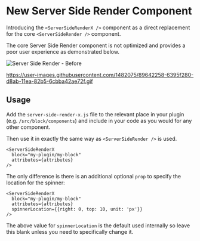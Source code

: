 # New Server Side Render Component
Introducing the `<ServerSideRenderX />` component as a direct replacement for the core `<ServerSideRender />` component.

The core Server Side Render component is not optimized and provides a poor user experience as demonstrated below.

![Server Side Render - Before](https://user-images.githubusercontent.com/1482075/89642033-e4a0ba00-d8aa-11ea-9449-96e9fb9299e4.gif?s-30)


https://user-images.githubusercontent.com/1482075/89642258-6395f280-d8ab-11ea-82b5-6cbba42ae72f.gif




## Usage

Add the `server-side-render-x.js` file to the relevant place in your plugin (e.g. `/src/block/components`) and include in your code as you would for any other component.

Then use it in exactly the same way as `<ServerSideRender />` is used.

    <ServerSideRenderX
	  block="my-plugin/my-block"
      attributes={attributes}
	/>

The only difference is there is an additional optional `prop` to specify the location for the spinner:

    <ServerSideRenderX
	  block="my-plugin/my-block"
      attributes={attributes}
      spinnerLocation={{right: 0, top: 10, unit: 'px'}}
	/>

The above value for `spinnerLocation` is the default used internally so leave this blank unless you need to specifically change it.
